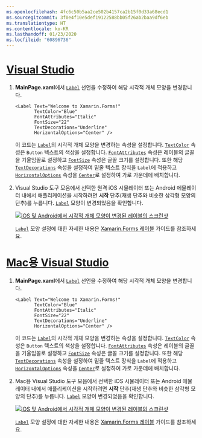 ```yaml
---
ms.openlocfilehash: 4fc6c50b5aa2ce502b4157ca2b15f0d33a68ecd1
ms.sourcegitcommit: 3f0e4f10e5def19122588bb05f26ab2baa9df6eb
ms.translationtype: HT
ms.contentlocale: ko-KR
ms.lasthandoff: 01/23/2020
ms.locfileid: "60896736"
---
```

# <a name="visual-studiotabvswin"></a>[Visual Studio](#tab/vswin)

1. **MainPage.xaml**에서 [`Label`](xref:Xamarin.Forms.Label) 선언을 수정하여 해당 시각적 개체 모양을 변경합니다.

    ```xaml
    <Label Text="Welcome to Xamarin.Forms!"
           TextColor="Blue"
           FontAttributes="Italic"
           FontSize="22"
           TextDecorations="Underline"
           HorizontalOptions="Center" />
    ```

    이 코드는 [`Label`](xref:Xamarin.Forms.Label)의 시각적 개체 모양을 변경하는 속성을 설정합니다. [`TextColor`](xref:Xamarin.Forms.Label.TextColor) 속성은 `Button` 텍스트의 색상을 설정합니다. [`FontAttributes`](xref:Xamarin.Forms.Label.FontAttributes) 속성은 레이블의 글꼴을 기울임꼴로 설정하고 [`FontSize`](xref:Xamarin.Forms.Label.FontSize) 속성은 글꼴 크기를 설정합니다. 또한 해당 [`TextDecorations`](xref:Xamarin.Forms.Label.TextDecorations) 속성을 설정하여 밑줄 텍스트 장식을 `Label`에 적용하고 [`HorizontalOptions`](xref:Xamarin.Forms.View.HorizontalOptions) 속성을 [`Center`](xref:Xamarin.Forms.LayoutOptions.Center)로 설정하여 가로 가운데에 배치합니다.

1. Visual Studio 도구 모음에서 선택한 원격 iOS 시뮬레이터 또는 Android 에뮬레이터 내에서 애플리케이션을 시작하려면 **시작** 단추(재생 단추와 비슷한 삼각형 모양의 단추)를 누릅니다. [`Label`](xref:Xamarin.Forms.Label) 모양이 변경되었음을 확인합니다.

    [![iOS 및 Android에서 시각적 개체 모양이 변경된 레이블의 스크린샷](../images/change-label-appearance.png "모양이 변경된 레이블")](../images/change-label-appearance-large.png#lightbox "모양이 변경된 레이블")

    [`Label`](xref:Xamarin.Forms.Label) 모양 설정에 대한 자세한 내용은 [Xamarin.Forms 레이블](~/xamarin-forms/user-interface/text/label.md) 가이드를 참조하세요.

# <a name="visual-studio-for-mactabvsmac"></a>[Mac용 Visual Studio](#tab/vsmac)

1. **MainPage.xaml**에서 [`Label`](xref:Xamarin.Forms.Label) 선언을 수정하여 해당 시각적 개체 모양을 변경합니다.

    ```xaml
    <Label Text="Welcome to Xamarin.Forms!"
           TextColor="Blue"
           FontAttributes="Italic"
           FontSize="22"
           TextDecorations="Underline"
           HorizontalOptions="Center" />
    ```

    이 코드는 [`Label`](xref:Xamarin.Forms.Label)의 시각적 개체 모양을 변경하는 속성을 설정합니다. [`TextColor`](xref:Xamarin.Forms.Label.TextColor) 속성은 `Button` 텍스트의 색상을 설정합니다. [`FontAttributes`](xref:Xamarin.Forms.Label.FontAttributes) 속성은 레이블의 글꼴을 기울임꼴로 설정하고 [`FontSize`](xref:Xamarin.Forms.Label.FontSize) 속성은 글꼴 크기를 설정합니다. 또한 해당 [`TextDecorations`](xref:Xamarin.Forms.Label.TextDecorations) 속성을 설정하여 밑줄 텍스트 장식을 `Label`에 적용하고 [`HorizontalOptions`](xref:Xamarin.Forms.View.HorizontalOptions) 속성을 [`Center`](xref:Xamarin.Forms.LayoutOptions.Center)로 설정하여 가로 가운데에 배치합니다.

1. Mac용 Visual Studio 도구 모음에서 선택한 iOS 시뮬레이터 또는 Android 에뮬레이터 내에서 애플리케이션을 시작하려면 **시작** 단추(재생 단추와 비슷한 삼각형 모양의 단추)를 누릅니다. [`Label`](xref:Xamarin.Forms.Label) 모양이 변경되었음을 확인합니다.

    [![iOS 및 Android에서 시각적 개체 모양이 변경된 레이블의 스크린샷](../images/change-label-appearance.png "모양이 변경된 레이블")](../images/change-label-appearance-large.png#lightbox "모양이 변경된 레이블")

    [`Label`](xref:Xamarin.Forms.Label) 모양 설정에 대한 자세한 내용은 [Xamarin.Forms 레이블](~/xamarin-forms/user-interface/text/label.md) 가이드를 참조하세요.
